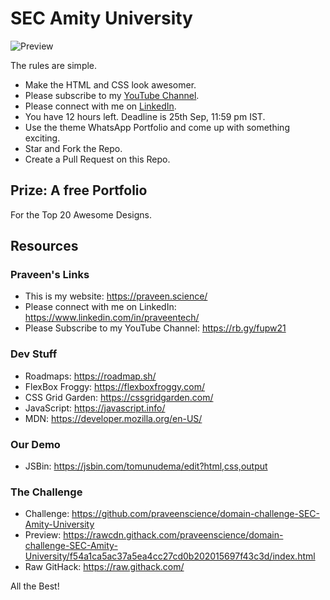 # SEC Amity University

![Preview](https://i.imgur.com/8ZMHWoV.png)

The rules are simple.

- Make the HTML and CSS look awesomer.
- Please subscribe to my [YouTube Channel](https://rb.gy/fupw21).
- Please connect with me on [LinkedIn](https://www.linkedin.com/in/praveentech/).
- You have 12 hours left. Deadline is 25th Sep, 11:59 pm IST.
- Use the theme WhatsApp Portfolio and come up with something exciting.
- Star and Fork the Repo.
- Create a Pull Request on this Repo.

## Prize: A free Portfolio

For the Top 20 Awesome Designs.

## Resources

### Praveen's Links

- This is my website: https://praveen.science/
- Please connect with me on LinkedIn: https://www.linkedin.com/in/praveentech/
- Please Subscribe to my YouTube Channel: https://rb.gy/fupw21

### Dev Stuff

- Roadmaps: https://roadmap.sh/
- FlexBox Froggy: https://flexboxfroggy.com/
- CSS Grid Garden: https://cssgridgarden.com/
- JavaScript: https://javascript.info/
- MDN: https://developer.mozilla.org/en-US/

### Our Demo

- JSBin: https://jsbin.com/tomunudema/edit?html,css,output

### The Challenge

- Challenge: https://github.com/praveenscience/domain-challenge-SEC-Amity-University
- Preview: https://rawcdn.githack.com/praveenscience/domain-challenge-SEC-Amity-University/f54a1ca5ac37a5ea4cc27cd0b202015697f43c3d/index.html
- Raw GitHack: https://raw.githack.com/

All the Best!
